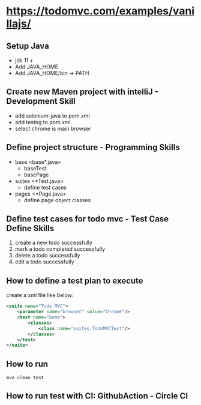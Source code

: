 # https://todomvc.com/examples/vanillajs/

## Setup Java
+ jdk 11 +
+ Add JAVA_HOME
+ Add JAVA_HOME/bin -> PATH
## Create new Maven project with intelliJ - Development Skill
 - add selenium-java to pom.xml
 - add testng to pom.xml
 - select chrome is main browser

## Define project structure - Programming Skills
  - base <base*.java>
    - baseTest 
    - basePage
  - suites <*Test.java>
    - define test cases
  - pages <*Page.java>
    - define page object classes

## Define test cases for todo mvc - Test Case Define Skills
1. create a new todo successfully
2. mark a todo completed successfully
3. delete a todo successfully
4. edit a todo successfully


## How to define a test plan to execute
create a xml file like below:
```xml
<suite name="Todo MVC">
    <parameter name="browser" value="Chrome"/>
    <test name="Demo">
        <classes>
            <class name="suites.TodoMVCTest"/>
        </classes>
    </test>
</suite>
```
## How to run
```shell
mvn clean test
```
## How to run test with CI: GithubAction - Circle CI
